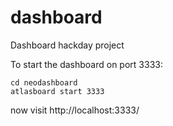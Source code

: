 dashboard
=========

Dashboard hackday project

To start the dashboard on port 3333:

    cd neodashboard
    atlasboard start 3333
    
now visit http://localhost:3333/
